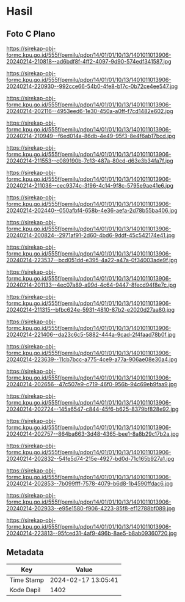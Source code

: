 # Hasil

## Foto C Plano

https://sirekap-obj-formc.kpu.go.id/555f/pemilu/pdpr/14/01/01/10/13/1401011013906-20240214-210818--ad6bdf8f-4ff2-4097-9d90-574edf341587.jpg

https://sirekap-obj-formc.kpu.go.id/555f/pemilu/pdpr/14/01/01/10/13/1401011013906-20240214-220930--992cce66-54b0-4fe8-b17c-0b72ce4ee547.jpg

https://sirekap-obj-formc.kpu.go.id/555f/pemilu/pdpr/14/01/01/10/13/1401011013906-20240214-202116--4953eed6-1e30-450a-a0ff-f7cd1482e602.jpg

https://sirekap-obj-formc.kpu.go.id/555f/pemilu/pdpr/14/01/01/10/13/1401011013906-20240214-210949--f6ed014a-86db-4e49-95f3-8e4f6ab17bcd.jpg

https://sirekap-obj-formc.kpu.go.id/555f/pemilu/pdpr/14/01/01/10/13/1401011013906-20240214-211553--c089190b-7c13-487a-80cd-d63e3b34fa7f.jpg

https://sirekap-obj-formc.kpu.go.id/555f/pemilu/pdpr/14/01/01/10/13/1401011013906-20240214-211036--cec9374c-3f96-4c14-9f8c-5795e9ae41e6.jpg

https://sirekap-obj-formc.kpu.go.id/555f/pemilu/pdpr/14/01/01/10/13/1401011013906-20240214-202440--050afbf4-658b-4e36-aefa-2d78b55ba406.jpg

https://sirekap-obj-formc.kpu.go.id/555f/pemilu/pdpr/14/01/01/10/13/1401011013906-20240214-200824--2971af91-2d60-4bd6-9ddf-45c542174e41.jpg

https://sirekap-obj-formc.kpu.go.id/555f/pemilu/pdpr/14/01/01/10/13/1401011013906-20240214-223537--bcd051dd-e395-4a22-a47a-0f34003ade9f.jpg

https://sirekap-obj-formc.kpu.go.id/555f/pemilu/pdpr/14/01/01/10/13/1401011013906-20240214-201133--4ec07a89-a99d-4c64-9447-8fecd94f8e7c.jpg

https://sirekap-obj-formc.kpu.go.id/555f/pemilu/pdpr/14/01/01/10/13/1401011013906-20240214-211315--bfbc624e-5931-4810-87b2-e2020d27aa80.jpg

https://sirekap-obj-formc.kpu.go.id/555f/pemilu/pdpr/14/01/01/10/13/1401011013906-20240214-221406--da23c6c5-5882-444a-9cad-2f4faad78b0f.jpg

https://sirekap-obj-formc.kpu.go.id/555f/pemilu/pdpr/14/01/01/10/13/1401011013906-20240214-223639--11cb7bcc-a775-4ce9-a77a-906ae08e30a4.jpg

https://sirekap-obj-formc.kpu.go.id/555f/pemilu/pdpr/14/01/01/10/13/1401011013906-20240214-202656--47c507e9-c719-46f0-956b-94c69eb9faa9.jpg

https://sirekap-obj-formc.kpu.go.id/555f/pemilu/pdpr/14/01/01/10/13/1401011013906-20240214-202724--145a6547-c844-45f6-b625-8379bf828e92.jpg

https://sirekap-obj-formc.kpu.go.id/555f/pemilu/pdpr/14/01/01/10/13/1401011013906-20240214-202757--864ba663-3d48-4365-bee1-8a8b29c17b2a.jpg

https://sirekap-obj-formc.kpu.go.id/555f/pemilu/pdpr/14/01/01/10/13/1401011013906-20240214-202832--54fe5d74-215e-4927-bd0d-71c165b927a1.jpg

https://sirekap-obj-formc.kpu.go.id/555f/pemilu/pdpr/14/01/01/10/13/1401011013906-20240214-202853--7b099fff-7578-4079-b6d8-1b4590ffdac6.jpg

https://sirekap-obj-formc.kpu.go.id/555f/pemilu/pdpr/14/01/01/10/13/1401011013906-20240214-202933--e95e1580-f906-4223-85f8-ef12788bf089.jpg

https://sirekap-obj-formc.kpu.go.id/555f/pemilu/pdpr/14/01/01/10/13/1401011013906-20240214-223813--95fced31-4af9-496b-8ae5-b8ab09360720.jpg


## Metadata

| Key        | Value               |
| ---------- | ------------------- |
| Time Stamp | 2024-02-17 13:05:41 |
| Kode Dapil | 1402                |



